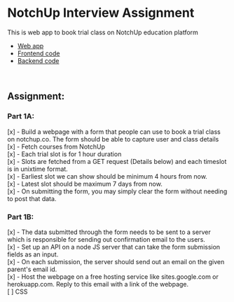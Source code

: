 # NotchUp Interview Assignment
This is web app to book trial class on NotchUp education platform

* [Web app](https://notchup-test.web.app/)        
* [Frontend code](https://github.com/atiqg/NotchUp-test/tree/main/public)      
* [Backend code](https://github.com/atiqg/NotchUp-test/tree/main/functions)     
<br>

## Assignment:       
### Part 1A:       
[x] - Build a webpage with a form that people can use to book a trial class on notchup.co. The form should be able to capture user and class details      
[x] - Fetch courses from NotchUp       
[x] - Each trial slot is for 1 hour duration        
[x] - Slots are fetched from a GET request (Details below) and each timeslot is in unixtime format.       
[x] - Earliest slot we can show should be minimum 4 hours from now.        
[x] - Latest slot should be maximum 7 days from now.       
[x] - On submitting the form, you may simply clear the form without needing to post that data.       

### Part 1B:        
[x] - The data submitted through the form needs to be sent to a server which is responsible for sending out confirmation email to the users.      
[x] - Set up an API on a node JS server that can take the form submission fields as an input.       
[x] - On each submission, the server should send out an email on the given parent's email id.         
[x] - Host the webpage on a free hosting service like sites.google.com or herokuapp.com. Reply to this email with a link of the webpage.     
[ ] CSS    